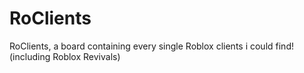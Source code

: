 # RoClients
RoClients, a board containing every single Roblox clients i could find! (including Roblox Revivals)
